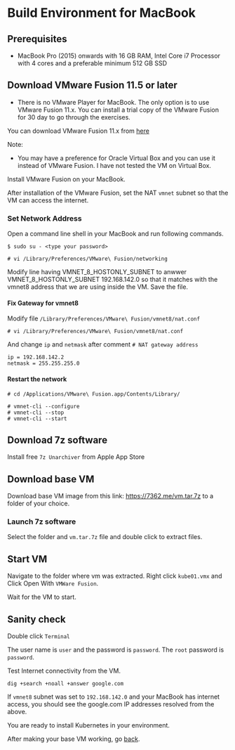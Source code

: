 # Build Environment for MacBook

## Prerequisites

* MacBook Pro (2015) onwards with 16 GB RAM, Intel Core i7 Processor with 4 cores and a preferable minimum 512 GB SSD

## Download VMware Fusion 11.5 or later

* There is no VMware Player for MacBook. The only option is to use VMware Fusion 11.x. You can install a trial copy of the VMware Fusion for 30 day to go through the exercises.

You can download VMware Fusion 11.x from [here](https://www.vmware.com/products/fusion/fusion-evaluation.html)

Note: 

* You may have a preference for Oracle Virtual Box and you can use it instead of VMware Fusion. I have not tested the VM on Virtual Box.

Install VMware Fusion on your MacBook.

After installation of the VMware Fusion, set the NAT `vmnet` subnet so that the VM can access the internet.

### Set Network Address

Open a command line shell in your MacBook and run following commands.

```
$ sudo su - <type your password>

# vi /Library/Preferences/VMware\ Fusion/networking
```

Modify line having VMNET_8_HOSTONLY_SUBNET to anwwer VMNET_8_HOSTONLY_SUBNET 192.168.142.0 so that it matches with the vmnet8 address that we are using inside the VM. Save the file.

#### Fix Gateway for vmnet8

Modify file `/Library/Preferences/VMware\ Fusion/vmnet8/nat.conf`

```
# vi /Library/Preferences/VMware\ Fusion/vmnet8/nat.conf
```

And change `ip` and `netmask` after comment `# NAT gateway address`

```
ip = 192.168.142.2
netmask = 255.255.255.0
```

#### Restart the network
```
# cd /Applications/VMware\ Fusion.app/Contents/Library/

# vmnet-cli --configure
# vmnet-cli --stop
# vmnet-cli --start
```

## Download 7z software 

Install free `7z Unarchiver` from Apple App Store

## Download base VM

Download base VM image from this link: https://7362.me/vm.tar.7z to a folder of your choice.

### Launch 7z software

Select the folder and `vm.tar.7z` file and double click to extract files.

## Start VM

Navigate to the folder where vm was extracted. Right click `kube01.vmx` and Click Open With `VMWare Fusion`.

Wait for the VM to start.

## Sanity check

Double click `Terminal`

The user name is `user` and the password is `password`. The `root` password is `password`.

Test Internet connectivity from the VM.

```
dig +search +noall +answer google.com
```

If `vmnet8` subnet was set to `192.168.142.0` and your MacBook has internet access, you should see the google.com IP addresses resolved from the above. 

You are ready to install Kubernetes in your environment.

After making your base VM working, go [back](/README.md).

